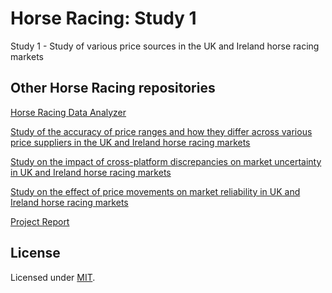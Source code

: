 # Horse Racing: Study 1
Study 1 - Study of various price sources in the UK and Ireland horse racing markets

## Other Horse Racing repositories

[Horse Racing Data Analyzer](https://github.com/adamcorren/horse_racing_data_analyzer)

[Study of the accuracy of price ranges and how they differ across various price suppliers in the UK and Ireland horse racing markets](https://github.com/adamcorren/horse_racing_study_2)

[Study on the impact of cross-platform discrepancies on market uncertainty in UK and Ireland horse racing markets](https://github.com/adamcorren/horse_racing_study_3)

[Study on the effect of price movements on market reliability in UK and Ireland horse racing markets](https://github.com/adamcorren/horse_racing_study_4)

[Project Report]()

## License

Licensed under [MIT]((https://opensource.org/license/mit/)).
